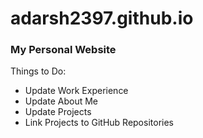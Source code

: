 # adarsh2397.github.io
### My Personal Website

Things to Do:
* Update Work Experience
* Update About Me
* Update Projects
* Link Projects to GitHub Repositories


